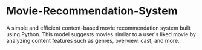 # Movie-Recommendation-System
A simple and efficient content-based movie recommendation system built using Python. This model suggests movies similar to a user's liked movie by analyzing content features such as genres, overview, cast, and more.
